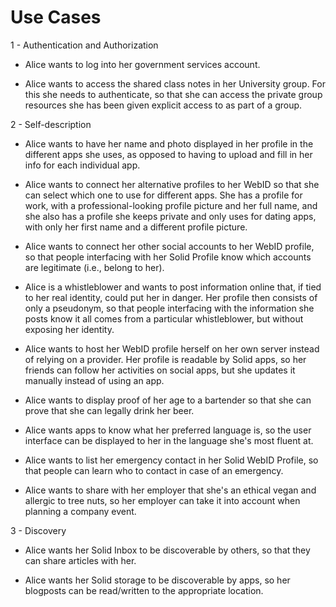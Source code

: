 # Use Cases

1 - Authentication and Authorization

* Alice wants to log into her government services account.

* Alice wants to access the shared class notes in her University group. For this she needs to authenticate, so that she can access the private group resources she has been given explicit access to as part of a group.

2 - Self-description

* Alice wants to have her name and photo displayed in her profile in the different apps she uses, as opposed to having to upload and fill in her info for each individual app.

* Alice wants to connect her alternative profiles to her WebID so that she can select which one to use for different apps. She has a profile for work, with a professional-looking profile picture and her full name, and she also has a profile she keeps private and only uses for dating apps, with only her first name and a different profile picture.

* Alice wants to connect her other social accounts to her WebID profile, so that people interfacing with her Solid Profile know which accounts are legitimate (i.e., belong to her).

* Alice is a whistleblower and wants to post information online that, if tied to her real identity, could put her in danger. Her profile then consists of only a pseudonym, so that people interfacing with the information she posts know it all comes from a particular whistleblower, but without exposing her identity.

* Alice wants to host her WebID profile herself on her own server instead of relying on a provider. Her profile is readable by Solid apps, so her friends can follow her activities on social apps, but she updates it manually instead of using an app.

* Alice wants to display proof of her age to a bartender so that she can prove that she can legally drink her beer.

* Alice wants apps to know what her preferred language is, so the user interface can be displayed to her in the language she's most fluent at.

* Alice wants to list her emergency contact in her Solid WebID Profile, so that people can learn who to contact in case of an emergency.

* Alice wants to share with her employer that she's an ethical vegan and allergic to tree nuts, so her employer can take it into account when planning a company event.

3 - Discovery

* Alice wants her Solid Inbox to be discoverable by others, so that they can share articles with her.

* Alice wants her Solid storage to be discoverable by apps, so her blogposts can be read/written to the appropriate location.

